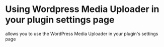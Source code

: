 # Using Wordpress Media Uploader in your plugin settings page
allows you to use the WordPress Media Uploader in your plugin's settings page

